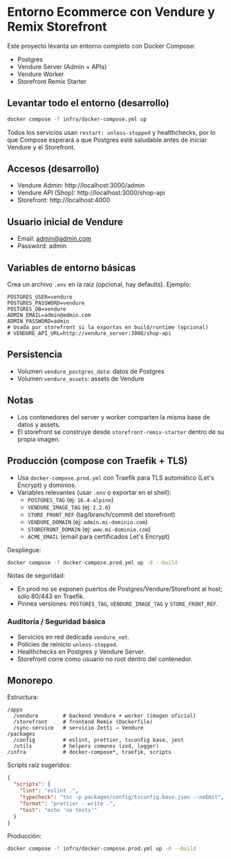 # Entorno Ecommerce con Vendure y Remix Storefront

Este proyecto levanta un entorno completo con Docker Compose:
- Postgres
- Vendure Server (Admin + APIs)
- Vendure Worker
- Storefront Remix Starter

## Levantar todo el entorno (desarrollo)

```bash
docker compose -f infra/docker-compose.yml up
```

Todos los servicios usan `restart: unless-stopped` y healthchecks, por lo que Compose esperará a que Postgres esté saludable antes de iniciar Vendure y el Storefront.

## Accesos (desarrollo)

- Vendure Admin: http://localhost:3000/admin
- Vendure API (Shop): http://localhost:3000/shop-api
- Storefront: http://localhost:4000

## Usuario inicial de Vendure

- Email: admin@admin.com
- Password: admin

## Variables de entorno básicas

Crea un archivo `.env` en la raíz (opcional, hay defaults). Ejemplo:

```env
POSTGRES_USER=vendure
POSTGRES_PASSWORD=vendure
POSTGRES_DB=vendure
ADMIN_EMAIL=admin@admin.com
ADMIN_PASSWORD=admin
# Usada por storefront si la exportas en build/runtime (opcional)
# VENDURE_API_URL=http://vendure_server:3000/shop-api
```

## Persistencia

- Volumen `vendure_postgres_data`: datos de Postgres
- Volumen `vendure_assets`: assets de Vendure

## Notas

- Los contenedores del server y worker comparten la misma base de datos y assets.
- El storefront se construye desde `storefront-remix-starter` dentro de su propia imagen.

## Producción (compose con Traefik + TLS)

- Usa `docker-compose.prod.yml` con Traefik para TLS automático (Let's Encrypt) y dominios.
- Variables relevantes (usar `.env` o exportar en el shell):
  - `POSTGRES_TAG` (ej: `16.4-alpine`)
  - `VENDURE_IMAGE_TAG` (ej: `2.2.6`)
  - `STORE_FRONT_REF` (tag/branch/commit del storefront)
  - `VENDURE_DOMAIN` (ej: `admin.mi-dominio.com`)
  - `STOREFRONT_DOMAIN` (ej: `www.mi-dominio.com`)
  - `ACME_EMAIL` (email para certificados Let's Encrypt)

Despliegue:

```bash
docker compose -f docker-compose.prod.yml up -d --build
```

Notas de seguridad:
- En prod no se exponen puertos de Postgres/Vendure/Storefront al host; sólo 80/443 en Traefik.
- Pinnea versiones: `POSTGRES_TAG`, `VENDURE_IMAGE_TAG` y `STORE_FRONT_REF`.

### Auditoría / Seguridad básica

- Servicios en red dedicada `vendure_net`.
- Policies de reinicio `unless-stopped`.
- Healthchecks en Postgres y Vendure Server.
- Storefront corre como usuario no root dentro del contenedor.

## Monorepo

Estructura:

```
/apps
  /vendure        # backend Vendure + worker (imagen oficial)
  /storefront     # frontend Remix (Dockerfile)
  /sync-service   # servicio Zetti → Vendure
/packages
  /config         # eslint, prettier, tsconfig base, jest
  /utils          # helpers comunes (zod, logger)
/infra            # docker-compose*, traefik, scripts
```

Scripts raíz sugeridos:

```json
{
  "scripts": {
    "lint": "eslint .",
    "typecheck": "tsc -p packages/config/tsconfig.base.json --noEmit",
    "format": "prettier --write .",
    "test": "echo 'no tests'"
  }
}
```

Producción:

```bash
docker compose -f infra/docker-compose.prod.yml up -d --build
```
